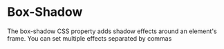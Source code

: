 # Box-Shadow
The box-shadow CSS property adds shadow effects around an element's frame. You can set multiple effects separated by commas
